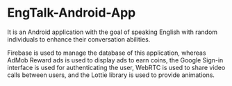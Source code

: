 # EngTalk-Android-App
It is an Android application with the goal of speaking English with random individuals to enhance their conversation abilities.

Firebase is used to manage the database of this application, whereas AdMob Reward ads is used to display ads to earn coins, the Google Sign-in interface is used for authenticating the user, WebRTC is used to share video calls between users, and the Lottie library is used to provide animations.
